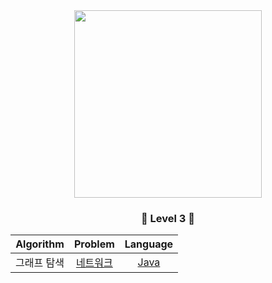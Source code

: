 <div align="center">
<img src="https://programmers.co.kr/assets/img-meta-programmers-e00862a7c9acd8ef5164f8c85b3ab0127d083ab59b3a98d7219690bd3570bf35.png" height="300">

### <center>🥇 Level 3 🥇</center>

| Algorithm |  Problem  |  Language  |
|:---------:|:---------:|:----------:|
| 그래프 탐색 | [네트워크](https://school.programmers.co.kr/learn/courses/30/lessons/43162) | [Java](./src/네트워크.md) |

</div>